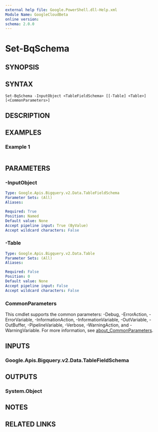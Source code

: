 ```yaml
---
external help file: Google.PowerShell.dll-Help.xml
Module Name: GoogleCloudBeta
online version:
schema: 2.0.0
---
```


# Set-BqSchema

## SYNOPSIS


## SYNTAX

```
Set-BqSchema -InputObject <TableFieldSchema> [[-Table] <Table>] [<CommonParameters>]
```

## DESCRIPTION


## EXAMPLES

### Example 1
```powershell

```



## PARAMETERS

### -InputObject


```yaml
Type: Google.Apis.Bigquery.v2.Data.TableFieldSchema
Parameter Sets: (All)
Aliases:

Required: True
Position: Named
Default value: None
Accept pipeline input: True (ByValue)
Accept wildcard characters: False
```

### -Table


```yaml
Type: Google.Apis.Bigquery.v2.Data.Table
Parameter Sets: (All)
Aliases:

Required: False
Position: 0
Default value: None
Accept pipeline input: False
Accept wildcard characters: False
```

### CommonParameters
This cmdlet supports the common parameters: -Debug, -ErrorAction, -ErrorVariable, -InformationAction, -InformationVariable, -OutVariable, -OutBuffer, -PipelineVariable, -Verbose, -WarningAction, and -WarningVariable. For more information, see [about_CommonParameters](http://go.microsoft.com/fwlink/?LinkID=113216).

## INPUTS

### Google.Apis.Bigquery.v2.Data.TableFieldSchema

## OUTPUTS

### System.Object
## NOTES

## RELATED LINKS
